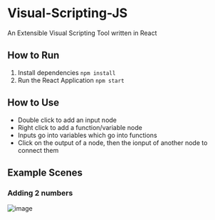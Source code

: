 # Visual-Scripting-JS
An Extensible Visual Scripting Tool written in React

## How to Run
1. Install dependencies `npm install`
2. Run the React Application `npm start`


## How to Use
- Double click to add an input node
- Right click to add a function/variable node
- Inputs go into variables which go into functions
- Click on the output of a node, then the ionput of another node to connect them

## Example Scenes
### Adding 2 numbers
![image](https://user-images.githubusercontent.com/53892067/203885753-eb9bb9e2-2da6-469b-9712-83fc1eaa2ab8.png)
